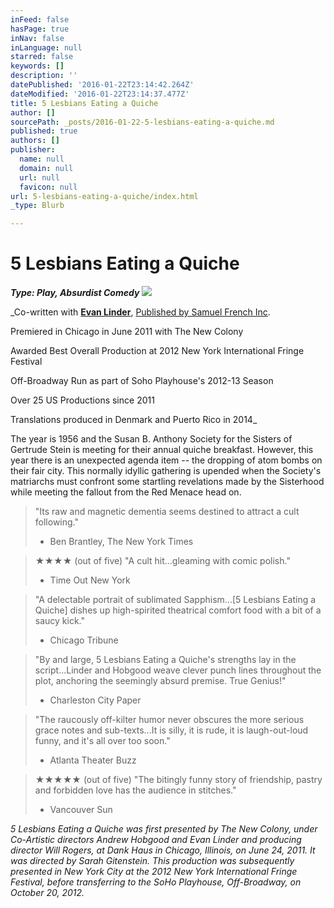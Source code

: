 ```yaml
---
inFeed: false
hasPage: true
inNav: false
inLanguage: null
starred: false
keywords: []
description: ''
datePublished: '2016-01-22T23:14:42.264Z'
dateModified: '2016-01-22T23:14:37.477Z'
title: 5 Lesbians Eating a Quiche
author: []
sourcePath: _posts/2016-01-22-5-lesbians-eating-a-quiche.md
published: true
authors: []
publisher:
  name: null
  domain: null
  url: null
  favicon: null
url: 5-lesbians-eating-a-quiche/index.html
_type: Blurb

---
```

# 5 Lesbians Eating a Quiche

_**Type: Play, Absurdist Comedy**_
![](https://s3-us-west-2.amazonaws.com/the-grid-img/p/b5b6629916c963204117280f491edc622bc025be.jpg)

_Co-written with [**Evan Linder**][0], [Published by Samuel French Inc][1].
  
Premiered in Chicago in June 2011 with The New Colony
  
Awarded Best Overall Production at 2012 New York International Fringe Festival
  
Off-Broadway Run as part of Soho Playhouse's 2012-13 Season
  
Over 25 US Productions since 2011
  
Translations produced in Denmark and Puerto Rico in 2014_

The year is 1956 and the Susan B. Anthony Society for the Sisters of Gertrude Stein is meeting for their annual quiche breakfast. However, this year there is an unexpected agenda item -- the dropping of atom bombs on their fair city. This normally idyllic gathering is upended when the Society's matriarchs must confront some startling revelations made by the Sisterhood while meeting the fallout from the Red Menace head on.

> "Its raw and magnetic dementia seems destined to attract a cult following."   
> - Ben Brantley, The New York Times

> ★★★★ (out of five) "A cult hit...gleaming with comic polish."   
> - Time Out New York

> "A delectable portrait of sublimated Sapphism...\[5 Lesbians Eating a Quiche\] dishes up high-spirited theatrical comfort food with a bit of a saucy kick."   
> - Chicago Tribune

> "By and large, 5 Lesbians Eating a Quiche's strengths lay in the script...Linder and Hobgood weave clever punch lines throughout the plot, anchoring the seemingly absurd premise. True Genius!"   
> - Charleston City Paper

> "The raucously off-kilter humor never obscures the more serious grace notes and sub-texts...It is silly, it is rude, it is laugh-out-loud funny, and it's all over too soon."   
> - Atlanta Theater Buzz

> ★★★★★ (out of five) "The bitingly funny story of friendship, pastry and forbidden love has the audience in stitches."   
> - Vancouver Sun

_5 Lesbians Eating a Quiche was first presented by The New Colony, under Co-Artistic directors Andrew Hobgood and Evan Linder and producing director Will Rogers, at Dank Haus in Chicago, Illinois, on June 24, 2011\. It was directed by Sarah Gitenstein. This production was subsequently presented in New York City at the 2012 New York International Fringe Festival, before transferring to the SoHo Playhouse, Off-Broadway, on October 20, 2012\._

[0]: http://evanlinder.com/
[1]: http://www.samuelfrench.com/p/9940/5-lesbians-eating-a-quiche
